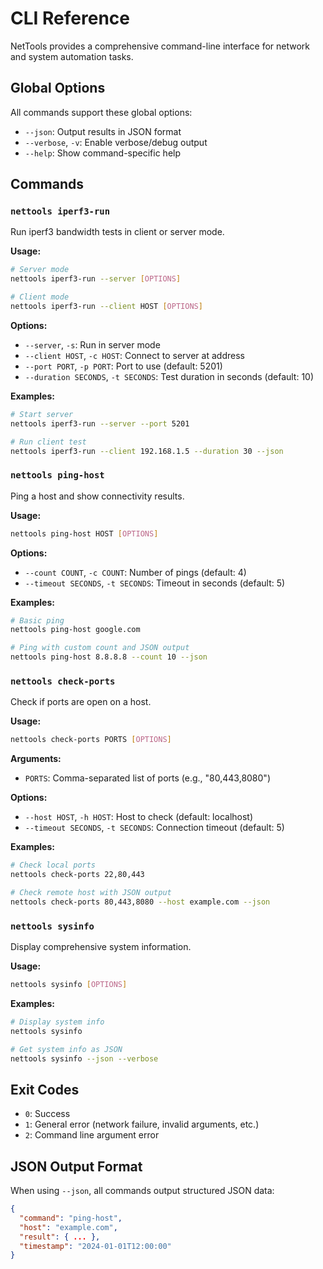 # CLI Reference

NetTools provides a comprehensive command-line interface for network and system automation tasks.

## Global Options

All commands support these global options:

- `--json`: Output results in JSON format
- `--verbose`, `-v`: Enable verbose/debug output  
- `--help`: Show command-specific help

## Commands

### `nettools iperf3-run`

Run iperf3 bandwidth tests in client or server mode.

**Usage:**
```bash
# Server mode
nettools iperf3-run --server [OPTIONS]

# Client mode  
nettools iperf3-run --client HOST [OPTIONS]
```

**Options:**
- `--server`, `-s`: Run in server mode
- `--client HOST`, `-c HOST`: Connect to server at address
- `--port PORT`, `-p PORT`: Port to use (default: 5201)
- `--duration SECONDS`, `-t SECONDS`: Test duration in seconds (default: 10)

**Examples:**
```bash
# Start server
nettools iperf3-run --server --port 5201

# Run client test
nettools iperf3-run --client 192.168.1.5 --duration 30 --json
```

### `nettools ping-host`

Ping a host and show connectivity results.

**Usage:**
```bash
nettools ping-host HOST [OPTIONS]
```

**Options:**
- `--count COUNT`, `-c COUNT`: Number of pings (default: 4)
- `--timeout SECONDS`, `-t SECONDS`: Timeout in seconds (default: 5)

**Examples:**
```bash
# Basic ping
nettools ping-host google.com

# Ping with custom count and JSON output
nettools ping-host 8.8.8.8 --count 10 --json
```

### `nettools check-ports`

Check if ports are open on a host.

**Usage:**
```bash
nettools check-ports PORTS [OPTIONS]
```

**Arguments:**
- `PORTS`: Comma-separated list of ports (e.g., "80,443,8080")

**Options:**
- `--host HOST`, `-h HOST`: Host to check (default: localhost)
- `--timeout SECONDS`, `-t SECONDS`: Connection timeout (default: 5)

**Examples:**
```bash
# Check local ports
nettools check-ports 22,80,443

# Check remote host with JSON output
nettools check-ports 80,443,8080 --host example.com --json
```

### `nettools sysinfo`

Display comprehensive system information.

**Usage:**
```bash
nettools sysinfo [OPTIONS]
```

**Examples:**
```bash
# Display system info
nettools sysinfo

# Get system info as JSON
nettools sysinfo --json --verbose
```

## Exit Codes

- `0`: Success
- `1`: General error (network failure, invalid arguments, etc.)
- `2`: Command line argument error

## JSON Output Format

When using `--json`, all commands output structured JSON data:

```json
{
  "command": "ping-host",
  "host": "example.com",
  "result": { ... },
  "timestamp": "2024-01-01T12:00:00"
}
```